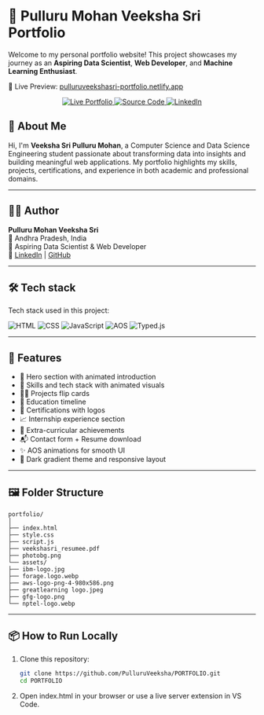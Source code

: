 # 🚀 Pulluru Mohan Veeksha Sri Portfolio

Welcome to my personal portfolio website! This project showcases my journey as an **Aspiring Data Scientist**, **Web Developer**, and **Machine Learning Enthusiast**.

🔗 Live Preview: [pulluruveekshasri-portfolio.netlify.app](https://pulluruveekshasri-portfolio.netlify.app)
<p align="center">
  <a href="https://pulluruveekshasri-portfolio.netlify.app" target="_blank">
    <img src="https://img.shields.io/badge/-🌐%20Live%20Portfolio-black?style=for-the-badge" alt="Live Portfolio">
  </a>
  <a href="https://github.com/PulluruVeeksha/PORTFOLIO" target="_blank">
    <img src="https://img.shields.io/badge/-📁%20Source%20Code-blue?style=for-the-badge&logo=github" alt="Source Code">
  </a>
  <a href="https://www.linkedin.com/in/veekshasripm" target="_blank">
    <img src="https://img.shields.io/badge/-🔗%20LinkedIn-0A66C2?style=for-the-badge&logo=linkedin&logoColor=white" alt="LinkedIn">
  </a>
</p>

## 🧠 About Me

Hi, I'm **Veeksha Sri Pulluru Mohan**, a Computer Science and Data Science Engineering student passionate about transforming data into insights and building meaningful web applications. My portfolio highlights my skills, projects, certifications, and experience in both academic and professional domains.

---
## 👩‍💻 Author

**Pulluru Mohan Veeksha Sri**  
📍 Andhra Pradesh, India  
💼 Aspiring Data Scientist & Web Developer  
🔗 [LinkedIn](https://www.linkedin.com/in/veekshasripm) | [GitHub](https://github.com/PulluruVeeksha)

---

## 🛠️ Tech stack

Tech stack used in this project:

![HTML](https://img.shields.io/badge/-HTML5-E34F26?style=for-the-badge&logo=html5&logoColor=white)
![CSS](https://img.shields.io/badge/-CSS3-1572B6?style=for-the-badge&logo=css3&logoColor=white)
![JavaScript](https://img.shields.io/badge/-JavaScript-F7DF1E?style=for-the-badge&logo=javascript&logoColor=black)
![AOS](https://img.shields.io/badge/-AOS-29ABE2?style=for-the-badge&logo=aos&logoColor=white)
![Typed.js](https://img.shields.io/badge/-Typed.js-000000?style=for-the-badge&logo=javascript&logoColor=white)

---

## 🌟 Features

- 📸 Hero section with animated introduction
- 🧰 Skills and tech stack with animated visuals
- 🧑‍💻 Projects flip cards
- 📄 Education timeline
- 🏅 Certifications with logos
- 📈 Internship experience section
- 🧾 Extra-curricular achievements
- 📬 Contact form + Resume download
- ✨ AOS animations for smooth UI
- 🌙 Dark gradient theme and responsive layout

---


## 🖼️ Folder Structure

```
portfolio/
│
├── index.html
├── style.css
├── script.js
├── veekshasri_resumee.pdf
├── photobg.png
└── assets/
├── ibm-logo.jpg
├── forage.logo.webp
├── aws-logo-png-4-980x586.png
├── greatlearning logo.jpeg
├── gfg-logo.png
└── nptel-logo.webp
```

---

## 📦 How to Run Locally

1. Clone this repository:
   ```bash
   git clone https://github.com/PulluruVeeksha/PORTFOLIO.git
   cd PORTFOLIO
2. Open index.html in your browser or use a live server extension in VS Code.
